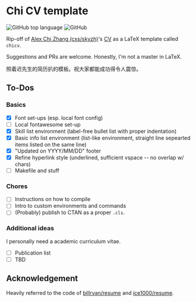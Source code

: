 # Chi CV template

![GitHub top language](https://img.shields.io/github/languages/top/matchy233/chi-cv-template)
![GitHub](https://img.shields.io/github/license/matchy233/chi-cv-template)

Rip-off of [Alex Chi Zhang (cxs/skyzh)](https://github.com/skyzh)'s [CV](https://skyzh.github.io/files/cv.pdf) as a LaTeX template called `chicv`.

Suggestions and PRs are welcome. Honestly, I'm not a master in LaTeX.

照着迟先生的简历扒的模板。祝大家都能成功得令人震惊。

## To-Dos

### Basics

- [x] Font set-ups (esp. local font config)
- [ ] Local fontawesome set-up
- [x] Skill list environment (label-free bullet list with proper indentation)
- [x] Basic info list environment (list-like environment, straight line sepearted items listed on the same line)
- [x] "Updated on YYYY/MM/DD" footer
- [x] Refine hyperlink style (underlined, sufficient vspace -- no overlap w/ chars)
- [ ] Makefile and stuff

### Chores

- [ ] Instructions on how to compile
- [ ] Intro to custom environments and commands
- [ ] (Probably) publish to CTAN as a proper `.cls`.

### Additional ideas

I personally need a academic curriculum vitae.

- [ ] Publication list
- [ ] TBD

## Acknowledgement

Heavily referred to the code of [billryan/resume](https://github.com/billryan/resume) and [ice1000/resume](https://github.com/ice1000/resume).
